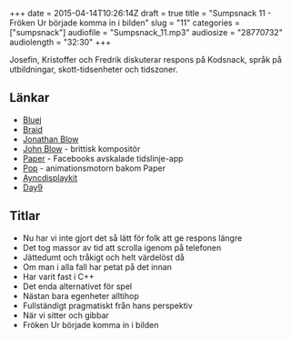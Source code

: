 +++
date = 2015-04-14T10:26:14Z
draft = true
title = "Sumpsnack 11 - Fröken Ur började komma in i bilden"
slug = "11"
categories = ["sumpsnack"]
audiofile = "Sumpsnack_11.mp3"
audiosize = "28770732"
audiolength = "32:30"
+++

Josefin, Kristoffer och Fredrik diskuterar respons på Kodsnack, språk på utbildningar, skott-tidsenheter och tidszoner.

## Länkar ##
* [Bluej](www.bluej.org)
* [Braid](http://en.wikipedia.org/wiki/Braid_%28video_game%29)
* [Jonathan Blow](http://en.wikipedia.org/wiki/Jonathan_Blow)
* [John Blow](http://en.wikipedia.org/wiki/John_Blow) - brittisk kompositör
* [Paper](https://www.facebook.com/paper) - Facebooks avskalade tidslinje-app
* [Pop](https://code.facebook.com/posts/234067533455773/introducing-pop-the-animation-engine-behind-paper/) - animationsmotorn bakom Paper
* [Ayncdisplaykit](https://code.facebook.com/posts/721586784561674/introducing-asyncdisplaykit-for-smooth-and-responsive-apps-on-ios/)
* [Day9](http://day9.tv/)

## Titlar ##
* Nu har vi inte gjort det så lätt för folk att ge respons längre
* Det tog massor av tid att scrolla igenom på telefonen
* Jättedumt och tråkigt och helt värdelöst då
* Om man i alla fall har petat på det innan
* Har varit fast i C++
* Det enda alternativet för spel
* Nästan bara egenheter alltihop
* Fullständigt pragmatiskt från hans perspektiv
* När vi sitter och gibbar
* Fröken Ur började komma in i bilden
